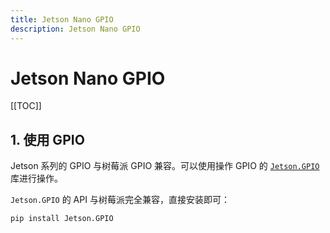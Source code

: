 ```yaml
---
title: Jetson Nano GPIO
description: Jetson Nano GPIO
---
```


# Jetson Nano GPIO

[[TOC]]

## 1. 使用 GPIO

Jetson 系列的 GPIO 与树莓派 GPIO 兼容。可以使用操作 GPIO 的 [`Jetson.GPIO`](https://pypi.org/project/Jetson.GPIO/) 库进行操作。

`Jetson.GPIO` 的 API 与树莓派完全兼容，直接安装即可：

```bash
pip install Jetson.GPIO
```
